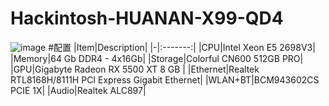 # Hackintosh-HUANAN-X99-QD4
![image](https://user-images.githubusercontent.com/17468133/232712030-04555941-39e8-4c57-82a5-65c1d3dac63f.png)
#配置
|Item|Description|
|-|:-------:|
|CPU|Intel Xeon E5 2698V3|
|Memory|64 Gb DDR4 - 4x16Gb|
|Storage|Colorful CN600 512GB PRO|
|GPU|Gigabyte Radeon RX 5500 XT 8 GB |
|Ethernet|Realtek RTL8168H/8111H PCI Express Gigabit Ethernet|
|WLAN+BT|BCM943602CS  PCIE 1X|
|Audio|Realtek ALC897|
